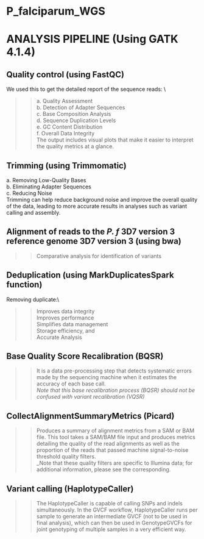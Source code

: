 # P_falciparum_WGS
# ANALYSIS PIPELINE (Using GATK 4.1.4)

## Quality control (using FastQC)
We used this to get the detailed report of the sequence reads: \
  >>a. Quality Assessment\
  >>b. Detection of Adapter Sequences\
  >>c. Base Composition Analysis\
  >>d. Sequence Duplication Levels\
  >>e. GC Content Distribution\
  >>f. Overall Data Integrity\
The output includes visual plots that make it easier to interpret the quality metrics at a glance.


## Trimming (using Trimmomatic)
  a. Removing Low-Quality Bases\
  b. Eliminating Adapter Sequences\
  c. Reducing Noise\
Trimming can help reduce background noise and improve the overall quality of the data, leading to more accurate results in analyses such as variant calling and assembly.

## Alignment of reads to the _P. f_ 3D7 version 3 reference genome 3D7 version 3 (using bwa)
>> Comparative analysis for identification of variants

## Deduplication (using MarkDuplicatesSpark function)
Removing duplicate:\
>> Improves data integrity\
>> Improves performance\
>> Simplifies data management\
>> Storage efficiency, and\
>> Accurate Analysis

## Base Quality Score Recalibration (BQSR)
>>It is a data pre-processing step that detects systematic errors made by the sequencing machine when it estimates the accuracy of each base call.\
>>_Note that this base recalibration process (BQSR) should not be confused with variant recalibration (VQSR)_

## CollectAlignmentSummaryMetrics (Picard)
>>Produces a summary of alignment metrics from a SAM or BAM file. This tool takes a SAM/BAM file input and produces metrics detailing the quality of the read alignments as well as the proportion of the reads that passed machine signal-to-noise threshold quality filters.\
>>_Note that these quality filters are specific to Illumina data; for additional information, please see the corresponding.

## Variant calling (HaplotypeCaller)
>>The HaplotypeCaller is capable of calling SNPs and indels simultaneously.
>>In the GVCF workflow, HaplotypeCaller runs per sample to generate an intermediate GVCF (not to be used in final analysis), which can then be used in GenotypeGVCFs for joint genotyping of multiple samples in a very efficient way.




